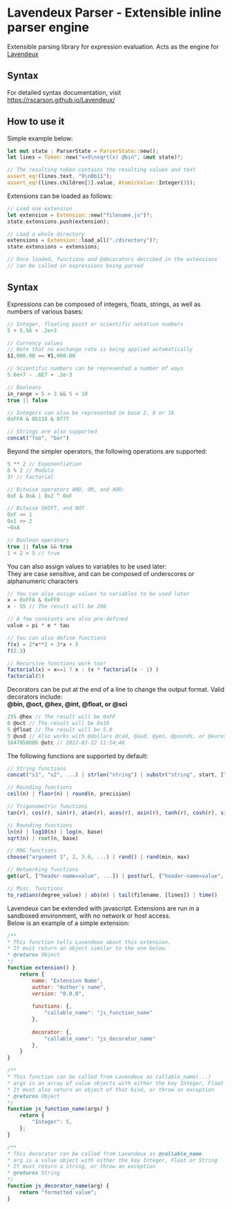 
# Lavendeux Parser - Extensible inline parser engine

Extensible parsing library for expression evaluation.
Acts as the engine for [Lavendeux](https://rscarson.github.io/Lavendeux/)

## Syntax
For detailed syntax documentation, visit https://rscarson.github.io/Lavendeux/

## How to use it
Simple example below:

```rust
let mut state : ParserState = ParserState::new();
let lines = Token::new("x=9\nsqrt(x) @bin", &mut state)?;

// The resulting token contains the resulting values and text
assert_eq!(lines.text, "9\n0b11");
assert_eq!(lines.children[1].value, AtomicValue::Integer(3));
```

Extensions can be loaded as follows:
```rust
// Load one extension
let extension = Extension::new("filename.js")?;
state.extensions.push(extension);

// Load a whole directory
extensions = Extension::load_all("./directory")?;
state.extensions = extensions;

// Once loaded, functions and @decorators decribed in the extensions
// can be called in expressions being parsed
```

## Syntax
Expressions can be composed of integers, floats, strings, as well as numbers of various bases:
```javascript
// Integer, floating point or scientific notation numbers
5 + 5.56 + .2e+3

// Currency values
// Note that no exchange rate is being applied automatically
$1,000.00 == ¥1,000.00

// Scientific numbers can be represented a number of ways
5.6e+7 - .6E7 + .2e-3

// Booleans
in_range = 5 > 3 && 5 < 10
true || false

// Integers can also be represented in base 2, 8 or 16
0xFFA & 0b110 & 0777

// Strings are also supported
concat("foo", "bar")
```

Beyond the simpler operators, the following operations are supported:
```javascript
5 ** 2 // Exponentiation
6 % 2 // Modulo
3! // Factorial

// Bitwise operators AND, OR, and XOR:
0xF & 0xA | 0x2 ^ 0xF

// Bitwise SHIFT, and NOT
0xF << 1
0x1 >> 2
~0xA

// Boolean operators
true || false && true
1 < 2 > 5 // true
```

You can also assign values to variables to be used later:  
They are case sensitive, and can be composed of underscores or alphanumeric characters
```javascript
// You can also assign values to variables to be used later
x = 0xFFA & 0xFF0
x - 55 // The result will be 200

// A few constants are also pre-defined
value = pi * e * tau

// You can also define functions
f(x) = 2*x**2 + 3*x + 5
f(2.3)

// Recursive functions work too!
factorial(x) = x==1 ? x : (x * factorial(x - 1) )
factorial(5)
```

Decorators can be put at the end of a line to change the output format. Valid decorators include:  
**@bin, @oct, @hex, @int, @float, or @sci**
```javascript
255 @hex // The result will be 0xFF
8 @oct // The result will be 0o10
5 @float // The result will be 5.0
5 @usd // Also works with @dollars @cad, @aud, @yen, @pounds, or @euros
1647950086 @utc // 2022-03-22 11:54:46
```

The following functions are supported by default:
```javascript
// String functions
concat("s1", "s2", ...) | strlen("string") | substr("string", start, [length])

// Rounding functions
ceil(n) | floor(n) | round(n, precision)

// Trigonometric functions
tan(r), cos(r), sin(r), atan(r), acos(r), asin(r), tanh(r), cosh(r), sinh(r)

// Rounding functions
ln(n) | log10(n) | log(n, base)
sqrt(n) | root(n, base)

// RNG functions
choose("argument 1", 2, 3.0, ...) | rand() | rand(min, max)

// Networking functions
get(url, ["header-name=value", ...]) | post(url, ["header-name=value", ...]) | resolve(hostname)

// Misc. functions
to_radians(degree_value) | abs(n) | tail(filename, [lines]) | time()
```

Lavendeux can be extended with javascript. Extensions are run in a sandboxed environment, with no network or host access.  
Below is an example of a simple extension:
```javascript
/**
* This function tells Lavendeux about this extension.
* It must return an object similar to the one below.
* @returns Object
*/
function extension() }
    return {
        name: "Extension Name",
        author: "Author's name",
        version: "0.0.0",
        
        functions: {,
            "callable_name": "js_function_name"
        },
        
        decorator: {,
            "callable_name": "js_decorator_name"
        },
    }
}

/**
* This function can be called from Lavendeux as callable_name(...)
* args is an array of value objects with either the key Integer, Float or String
* It must also return an object of that kind, or throw an exception
* @returns Object
*/
function js_function_name(args) }
    return {
        "Integer": 5,
    };
}

/**
* This decorator can be called from Lavendeux as @callable_name
* arg is a value object with either the key Integer, Float or String
* It must return a string, or throw an exception
* @returns String
*/
function js_decorator_name(arg) {
    return "formatted value";
}
```